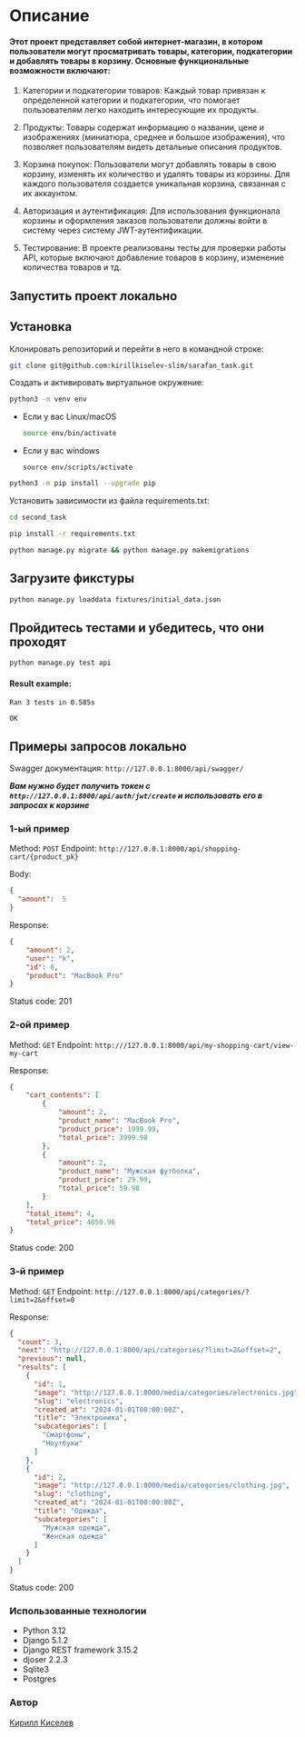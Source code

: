 # Описание

#### Этот проект представляет собой интернет-магазин, в котором пользователи могут просматривать товары, категории, подкатегории и добавлять товары в корзину. Основные функциональные возможности включают:

1. Категории и подкатегории товаров: Каждый товар привязан к определенной категории и подкатегории, что помогает пользователям легко находить интересующие их продукты.

2. Продукты: Товары содержат информацию о названии, цене и изображениях (миниатюра, среднее и большое изображения), что позволяет пользователям видеть детальные описания продуктов.

3. Корзина покупок: Пользователи могут добавлять товары в свою корзину, изменять их количество и удалять товары из корзины. Для каждого пользователя создается уникальная корзина, связанная с их аккаунтом.

4. Авторизация и аутентификация: Для использования функционала корзины и оформления заказов пользователи должны войти в систему через систему JWT-аутентификации.

5. Тестирование: В проекте реализованы тесты для проверки работы API, которые включают добавление товаров в корзину, изменение количества товаров и тд.


## **Запустить проект локально**

## Установка

Клонировать репозиторий и перейти в него в командной строке:

```bash
git clone git@github.com:kirillkiselev-slim/sarafan_task.git
```

Cоздать и активировать виртуальное окружение:

```bash
python3 -m venv env
```

* Если у вас Linux/macOS

    ```bash
    source env/bin/activate
    ```

* Если у вас windows

    ```commandline
    source env/scripts/activate
    ```

```bash
python3 -m pip install --upgrade pip
```

Установить зависимости из файла requirements.txt:

```bash
cd second_task
```

```bash
pip install -r requirements.txt
```
```bash
python manage.py migrate && python manage.py makemigrations
```

## Загрузите фикстуры

```bash
python manage.py loaddata fixtures/initial_data.json 
```

## Прoйдитесь тестами и убедитесь, что они проходят

```bash
python manage.py test api
```

#### Result example:

```text 
Ran 3 tests in 0.585s

OK
```

## Примеры запросов локально

Swagger документация: `http://127.0.0.1:8000/api/swagger/`

***Вам нужно будет получить токен с `http://127.0.0.1:8000/api/auth/jwt/create` и использовать его в запросах к корзине***
### 1-ый пример

Method: `POST`
Endpoint: `http://127.0.0.1:8000/api/shopping-cart/{product_pk}`

Body: 

```json
{
  "amount":  5
}
```

Response: 

```json
{
    "amount": 2,
    "user": "k",
    "id": 6,
    "product": "MacBook Pro"
}
```

Status code: 201


### 2-ой пример

Method: `GET`
Endpoint: `http:///127.0.0.1:8000/api/my-shopping-cart/view-my-cart`

Response: 

```json
{
    "cart_contents": [
        {
            "amount": 2,
            "product_name": "MacBook Pro",
            "product_price": 1999.99,
            "total_price": 3999.98
        },
        {
            "amount": 2,
            "product_name": "Мужская футболка",
            "product_price": 29.99,
            "total_price": 59.98
        }
    ],
    "total_items": 4,
    "total_price": 4059.96
}
```

Status code: 200


### 3-й пример

Method: `GET`
Endpoint: `http://127.0.0.1:8000/api/categories/?limit=2&offset=0`

Response: 

```json
{
  "count": 3,
  "next": "http://127.0.0.1:8000/api/categories/?limit=2&offset=2",
  "previous": null,
  "results": [
    {
      "id": 1,
      "image": "http://127.0.0.1:8000/media/categories/electronics.jpg",
      "slug": "electronics",
      "created_at": "2024-01-01T00:00:00Z",
      "title": "Электроника",
      "subcategories": [
        "Смартфоны",
        "Ноутбуки"
      ]
    },
    {
      "id": 2,
      "image": "http://127.0.0.1:8000/media/categories/clothing.jpg",
      "slug": "clothing",
      "created_at": "2024-01-01T00:00:00Z",
      "title": "Одежда",
      "subcategories": [
        "Мужская одежда",
        "Женская одежда"
      ]
    }
  ]
}
```

Status code: 200


### Использованные технологии

* Python 3.12
* Django 5.1.2
* Django REST framework 3.15.2
* djoser 2.2.3
* Sqlite3 
* Postgres

### Автор

[Кирилл Киселев](https://github.com/kirillkiselev-slim)

